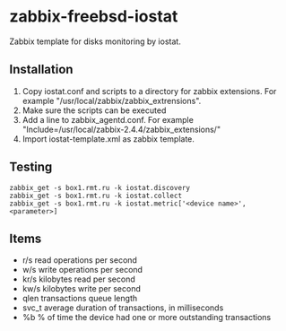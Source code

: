 zabbix-freebsd-iostat
=======================

Zabbix template for disks monitoring by iostat.

Installation
------------
1. Copy iostat.conf and scripts to a directory for zabbix extensions. For example "/usr/local/zabbix/zabbix_extrensions".
2. Make sure the scripts can be executed
3. Add a line to zabbix_agentd.conf. For example "Include=/usr/local/zabbix-2.4.4/zabbix_extensions/"
4. Import iostat-template.xml as zabbix template.

Testing
-------
```
zabbix_get -s box1.rmt.ru -k iostat.discovery
zabbix_get -s box1.rmt.ru -k iostat.collect
zabbix_get -s box1.rmt.ru -k iostat.metric['<device name>',<parameter>]
```

Items
-----
* r/s	   read	operations per second
* w/s	   write operations per	second
* kr/s	   kilobytes read per second
* kw/s	   kilobytes write per second
* qlen	   transactions	queue length
* svc_t	   average duration of transactions, in	milliseconds
* %b	   % of	time the device	had one	or more	outstanding transactions
